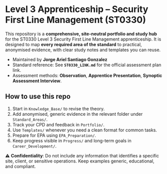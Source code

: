 # Level 3 Apprenticeship – Security First Line Management (ST0330)

This repository is a **comprehensive, site-neutral portfolio and study hub** for the ST0330 Level 3 Security First Line Management apprenticeship.
It is designed to map **every required area of the standard** to practical, anonymised evidence, with clear study notes and templates you can reuse.

- Maintained by **Jorge Ariel Santiago Gonzalez**
- Standard reference: See **`ST0330_LINK.md`** for the official assessment plan link.
- Assessment methods: **Observation**, **Apprentice Presentation**, **Synoptic Assessment Interview**.

## How to use this repo
1. Start in `Knowledge_Base/` to revise the theory.
2. Add anonymised, generic evidence in the relevant folder under `Standard_Areas/`.
3. Track your CPD and feedback in `Portfolio/`.
4. Use `Templates/` whenever you need a clean format for common tasks.
5. Prepare for EPA using `EPA_Preparation/`.
6. Keep progress visible in `Progress/` and long-term goals in `Career_Development/`.

⚠️ **Confidentiality**: Do not include any information that identifies a specific site, client, or sensitive operations. Keep examples generic, educational, and compliant.
